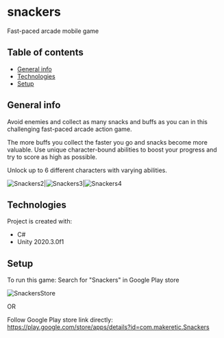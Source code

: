 # snackers
Fast-paced arcade mobile game
## Table of contents
* [General info](#general-info)
* [Technologies](#technologies)
* [Setup](#setup)

## General info
Avoid enemies and collect as many snacks and buffs as you can in this challenging fast-paced arcade action game.

The more buffs you collect the faster you go and snacks become more valuable. Use unique character-bound abilities to boost your progress and try to score as high as possible.

Unlock up to 6 different characters with varying abilities.

![Snackers2](https://user-images.githubusercontent.com/58340093/115150024-e4c29d80-a066-11eb-8c2f-76facaf6de70.jpg)|![Snackers3](https://user-images.githubusercontent.com/58340093/115150025-e4c29d80-a066-11eb-945b-848fd49b076d.jpg)|![Snackers4](https://user-images.githubusercontent.com/58340093/115150026-e55b3400-a066-11eb-9ecf-8dce9e60c6cd.jpg)

## Technologies
Project is created with:
* C#
* Unity 2020.3.0f1
	
## Setup
To run this game:
Search for "Snackers" in Google Play store

![SnackersStore](https://user-images.githubusercontent.com/58340093/115149897-6a921900-a066-11eb-8c00-fcdc70ac1daf.jpg)

OR

Follow Google Play store link directly: https://play.google.com/store/apps/details?id=com.makeretic.Snackers
